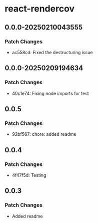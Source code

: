 # react-rendercov

## 0.0.0-20250210043555

### Patch Changes

- ac558cd: Fixed the destructuring issue

## 0.0.0-20250209194634

### Patch Changes

- 40c1e74: Fixing node imports for test

## 0.0.5

### Patch Changes

- 92bf567: chore: added readme

## 0.0.4

### Patch Changes

- 4f47f5d: Testing

## 0.0.3

### Patch Changes

- Added readme
